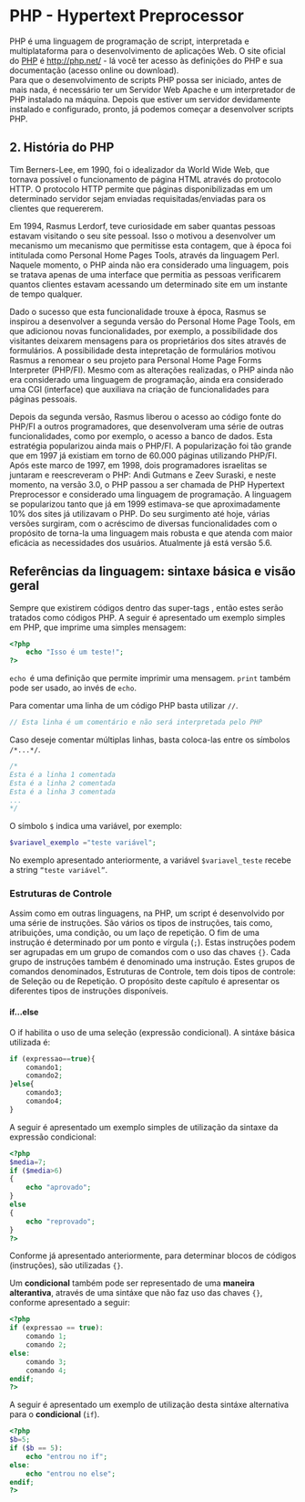 # PHP - Hypertext Preprocessor

PHP é uma linguagem de programação de script, interpretada e multiplataforma para o desenvolvimento de aplicações Web. O site oficial do [PHP](http://php.net/) é http://php.net/ - lá você ter acesso às definições do PHP e sua documentação (acesso online ou download).  
Para que o desenvolvimento de scripts PHP possa ser iniciado, antes de mais nada, é necessário ter um Servidor Web Apache e um interpretador de PHP instalado na máquina. Depois que estiver um servidor devidamente instalado e configurado, pronto, já podemos começar a desenvolver scripts PHP. 

## 2.	História do PHP

Tim Berners-Lee, em 1990, foi o idealizador da World Wide Web, que tornava possível o funcionamento de página HTML através do protocolo HTTP. O protocolo HTTP permite que páginas disponibilizadas em um determinado servidor sejam enviadas requisitadas/enviadas para os clientes que requererem. 

Em 1994, Rasmus Lerdorf, teve curiosidade em saber quantas pessoas estavam visitando o seu site pessoal. Isso o motivou a desenvolver um mecanismo um mecanismo que permitisse esta contagem, que à época foi intitulada como Personal Home Pages Tools, através da linguagem Perl. Naquele momento, o PHP ainda não era considerado uma linguagem, pois se tratava apenas de uma interface que permitia as pessoas verificarem quantos clientes estavam acessando um determinado site em um instante de tempo qualquer. 

Dado o sucesso que esta funcionalidade trouxe à época, Rasmus se inspirou a desenvolver a segunda versão do Personal Home Page Tools, em que adicionou novas funcionalidades, por exemplo, a possibilidade dos visitantes deixarem mensagens para os proprietários dos sites através de formulários. A possibilidade desta intepretação de formulários motivou Rasmus a renomear o seu projeto para Personal Home Page Forms Interpreter (PHP/FI). Mesmo com as alterações realizadas, o PHP ainda não era considerado uma linguagem de programação, ainda era considerado uma CGI (interface) que auxiliava na criação de funcionalidades para páginas pessoais. 

Depois da segunda versão, Rasmus liberou o acesso ao código fonte do PHP/FI a outros programadores, que desenvolveram uma série de outras funcionalidades, como por exemplo, o acesso a banco de dados. Esta estratégia popularizou ainda mais o PHP/FI. A popularização foi tão grande que em 1997 já existiam em torno de 60.000 páginas utilizando PHP/FI. Após este marco de 1997, em 1998, dois programadores israelitas se juntaram e reescreveram o PHP: Andi Gutmans e Zeev Suraski, e neste momento, na versão 3.0, o PHP passou a ser chamada de PHP Hypertext Preprocessor e considerado uma linguagem de programação. A linguagem se popularizou tanto que já em 1999 estimava-se que aproximadamente 10% dos sites já utilizavam o PHP. 
Do seu surgimento até hoje, várias versões surgiram, com o acréscimo de diversas funcionalidades com o propósito de torna-la uma linguagem mais robusta e que atenda com maior eficácia as necessidades dos usuários. Atualmente já está versão 5.6.

## Referências da linguagem: sintaxe básica e visão geral

Sempre que existirem códigos dentro das super-tags <?php e ?>,  então estes serão tratados como códigos PHP. A seguir é apresentado um exemplo simples em PHP, que imprime uma simples mensagem:

```php
<?php
    echo "Isso é um teste!";
?>
```

`echo `é uma definição que permite imprimir uma mensagem. `print` também pode ser usado, ao invés de `echo`.

Para comentar uma linha de um código PHP basta utilizar `//`. 

```php
// Esta linha é um comentário e não será interpretada pelo PHP
```

Caso deseje comentar múltiplas linhas, basta coloca-las entre os símbolos ```/*...*/```.

```php
/* 
Esta é a linha 1 comentada
Esta é a linha 2 comentada
Esta é a linha 3 comentada
...
*/
```

O símbolo `$` indica uma variável, por exemplo: 

```php
$variavel_exemplo ="teste variável";
```

No exemplo apresentado anteriormente, a variável `$variavel_teste` recebe a string `“teste variável”`.


### Estruturas de Controle 

Assim como em outras linguagens, na PHP, um script é desenvolvido por uma série de instruções. São vários os tipos de instruções, tais como, atribuições, uma condição, ou um laço de repetição. O fim de uma instrução é determinado por um ponto e vírgula (`;`). Estas instruções podem ser agrupadas em um grupo de comandos com o uso das chaves `{}`. Cada grupo de instruções também é denominado uma instrução. Estes grupos de comandos denominados, Estruturas de Controle, tem dois tipos de controle: de Seleção ou de Repetição. O propósito deste capítulo é apresentar os diferentes tipos de instruções disponíveis. 

#### if...else
O if habilita o uso de uma seleção (expressão condicional). A sintáxe básica utilizada é:

```php
if (expressao==true){
    comando1;
    comando2;
}else{
    comando3;
    comando4;
}
```

A seguir é apresentado um exemplo simples de utilização da sintaxe da expressão condicional:

```php
<?php
$media=7;
if ($media>6)
{
    echo "aprovado";
}
else
{
    echo "reprovado";
}
?>
```

Conforme já apresentado anteriormente, para determinar blocos de códigos (instruções), são utilizadas `{}`. 

Um **condicional** também pode ser representado de uma **maneira alterantiva**, através de uma sintáxe que não faz uso das chaves `{}`, conforme apresentado a seguir:

```php
<?php
if (expressao == true):
    comando 1;
    comando 2;
else:
    comando 3;
    comando 4;
endif;
?>
```

A seguir é apresentado um exemplo de utilização desta sintáxe alternativa para o **condicional** (`if`).

```php
<?php
$b=5;
if ($b == 5):
    echo "entrou no if";
else:
    echo "entrou no else";
endif;
?>

```









